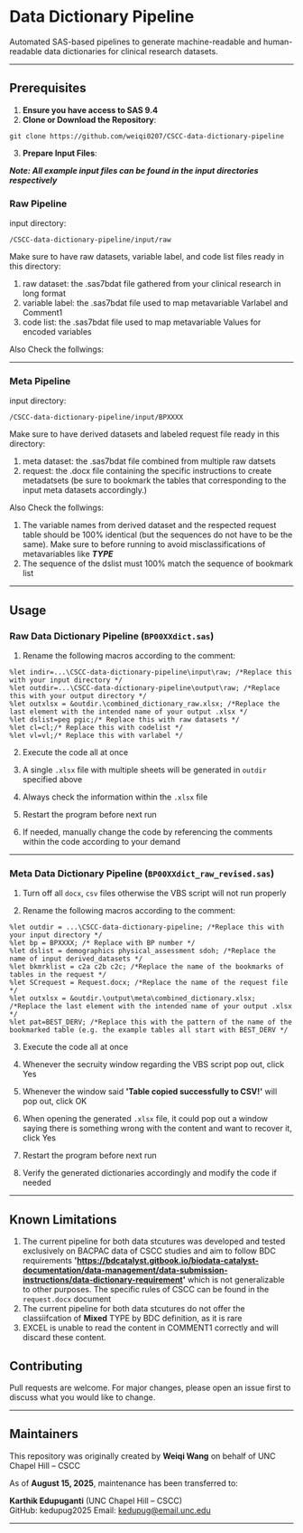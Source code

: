 # Data Dictionary Pipeline

Automated SAS-based pipelines to generate machine-readable and human-readable data dictionaries for clinical research datasets.

---

## Prerequisites
1.	**Ensure you have access to SAS 9.4**
2.	**Clone or Download the Repository**:
```
git clone https://github.com/weiqi0207/CSCC-data-dictionary-pipeline
```

3.  **Prepare Input Files**:

***Note: All example input files can be found in the input directories respectively***

### Raw Pipeline

input directory: 

```
/CSCC-data-dictionary-pipeline/input/raw
```
Make sure to have raw datasets, variable label, and code list files ready in this directory:

1. raw dataset: the .sas7bdat file gathered from your clinical research in long format
2. variable label: the .sas7bdat file used to map metavariable Varlabel and Comment1
3. code list: the .sas7bdat file used to map metavariable Values for encoded variables

Also Check the follwings:

---

### Meta Pipeline

input directory:

```
/CSCC-data-dictionary-pipeline/input/BPXXXX
```

Make sure to have derived datasets and labeled request file ready in this directory:

1. meta dataset: the .sas7bdat file combined from multiple raw datsets
2. request: the .docx file containing the specific instructions to create metadatsets (be sure to bookmark the tables that corresponding to the input meta datasets accordingly.)

Also Check the follwings:

1. The variable names from derived dataset and the respected request table should be 100% identical (but the sequences do not have to be the same). Make sure to before running to avoid misclassifications of metavariables like ***TYPE***
2. The sequence of the dslist must 100% match the sequence of bookmark list

---


## Usage

### Raw Data Dictionary Pipeline (`BP00XXdict.sas`)

1. Rename the following macros according to the comment:

```sas
%let indir=...\CSCC-data-dictionary-pipeline\input\raw; /*Replace this with your input directory */
%let outdir=...\CSCC-data-dictionary-pipeline\output\raw; /*Replace this with your output directory */
%let outxlsx = &outdir.\combined_dictionary_raw.xlsx; /*Replace the last element with the intended name of your output .xlsx */
%let dslist=peg pgic;/* Replace this with raw datasets */
%let cl=cl;/* Replace this with codelist */
%let vl=vl;/* Replace this with varlabel */
```
2. Execute the code all at once

3. A single `.xlsx` file with multiple sheets will be generated in `outdir` specified above

4. Always check the information within the `.xlsx` file

5. Restart the program before next run

6. If needed, manually change the code by referencing the comments within the code according to your demand

---

### Meta Data Dictionary Pipeline (`BP00XXdict_raw_revised.sas`)

1. Turn off all `docx`, `csv` files otherwise the VBS script will not run properly

2. Rename the following macros according to the comment:

```sas
%let outdir = ...\CSCC-data-dictionary-pipeline; /*Replace this with your input directory */
%let bp = BPXXXX; /* Replace with BP number */
%let dslist = demographics physical_assessment sdoh; /*Replace the name of input derived_datasets */
%let bkmrklist = c2a c2b c2c; /*Replace the name of the bookmarks of tables in the request */
%let SCrequest = Request.docx; /*Replace the name of the request file */
%let outxlsx = &outdir.\output\meta\combined_dictionary.xlsx; /*Replace the last element with the intended name of your output .xlsx */
%let pat=BEST_DERV; /*Replace this with the pattern of the name of the bookmarked table (e.g. the example tables all start with BEST_DERV */
```
3. Execute the code all at once

4. Whenever the secruity window regarding the VBS script pop out, click Yes

5. Whenever the window said **'Table copied successfully to CSV!'** will pop out, click OK

6. When opening the generated `.xlsx` file, it could pop out a window saying there is something wrong with the content and want to recover it, click Yes

7. Restart the program before next run

8. Verify the generated dictionaries accordingly and modify the code if needed

---
## Known Limitations

1. The current pipeline for both data stcutures was developed and tested exclusively on BACPAC data of CSCC studies and aim to follow BDC requirements **'https://bdcatalyst.gitbook.io/biodata-catalyst-documentation/data-management/data-submission-instructions/data-dictionary-requirement'** which is not generalizable to other purposes. The specific rules of CSCC can be found in the `request.docx` document
2. The current pipeline for both data stcutures do not offer the classiifcation of **Mixed** TYPE by BDC definition, as it is rare
3. EXCEL is unable to read the content in COMMENT1 correctly and will discard these content.


## Contributing
Pull requests are welcome. For major changes, please open an issue first to discuss what you would like to change.

---

##  Maintainers

This repository was originally created by **Weiqi Wang** on behalf of UNC Chapel Hill – CSCC

As of **August 15, 2025**, maintenance has been transferred to:

**Karthik Edupuganti** (UNC Chapel Hill – CSCC)  
GitHub: kedupug2025
Email: kedupug@email.unc.edu

---

